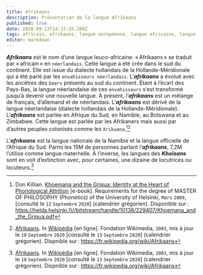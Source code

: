 ```yaml
---
title: Afrikaans
description: Présentation de la langue Afrikaans
published: true
date: 2020-09-13T14:17:25.208Z
tags: africain, afrikaans, langue européenne, langue africaine, langue leuco-africaine, langue euro-africaine, euro-africaine, euro-africain, leuco-africain, leuco-africaine, africaine, européenne, européen
editor: markdown
---
```


***Afrikaans*** est le nom d’une langue leuco-africaine. « Afrikaans » se traduit par « africain » en `néerlandais`.
Cette langue a été crée dans le sud du continent. Elle est issue du dialecte hollandais de la Hollande-Méridionale qui a été parlé par les `envahisseurs néerlandais`. L’***afrikaans*** a évolué avec les ancêtres des `boers` présents au sud du continent. Étant à l’écart des Pays-Bas, la langue néerlandaise de ces `envahisseurs` s’est transformé jusqu’à devenir une nouvelle langue. À présent, l’***afrikaans*** est un mélange de français, d’allemand et de néerlandais. L’***afrikaans*** est dérivé de la langue néerlandaise (dialecte hollandais de la Hollande-Méridionale).
L’***afrikaans*** est parlée en Afrique du Sud, en Namibie, au Botswana et au Zimbabwe. Cette langue est parlée par les Afrikaners mais aussi par d’autres peuples colonisés comme les `Xrikuana`.[^12][^15]

L’***afrikaans*** est la langue nationale de la Namibie et la langue officielle de l’Afrique du Sud.
Parmi les 15M de personnes parlant l’***afrikaans***, 7,2M l’utilise comme langue maternelle. À l’inverse, les langues des ***Khoïsans*** sont en voit d’extinction avec, pour certaines, une dizaine de locutrices ou locuteurs.[^15]

[^12]: Don Killian. [Khoemana and the Griqua: Identity at the Heart of Phonological Attrition](https://helda.helsinki.fi//bitstream/handle/10138/229407/Khoemana_and_the_Griqua.pdf) [e-book]. Requirements for the degree of MASTER OF PHILOSOPHY (Phonetics) of the University of Helsinki, `Mars` `2009`, [consulté le `12` `Septembre` `2020`] (calendrier grégorien). Disponible sur : https://helda.helsinki.fi//bitstream/handle/10138/229407/Khoemana_and_the_Griqua.pdf

[^15]: [Afrikaans](https://fr.wikipedia.org/wiki/Afrikaans). In [Wikipédia](https://wikipedia.org) [en ligne]. Fondation Wikimedia, `2003`, mis à jour le `10` `Septembre` `2020` [consulté le `13` `Septembre` `2020`] (calendrier grégorien). Dispnible sur : https://fr.wikipedia.org/wiki/Afrikaans

